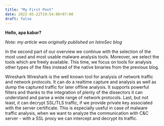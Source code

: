 ```yaml
---
title: "My First Post"
date: 2022-05-22T19:54:08+07:00
draft: false
---
```


**Hello, apa kabar?**

*Note: my article was originally published on IstroSec blog*

In the second part of our overview we continue with the selection of the most used and most usable malware analysis tools. Moreover, we select the tools which are freely available. This time, we focus on tools for analysis other types of the files instead of the native binaries from the previous blog.


Wireshark
Wireshark is the well known tool for analysis of network traffic and network protocols. It can do a realtime capture and analysis as well as dump the captured traffic for later offline analysis. It supports powerful filters and thanks to the integration of plenty of the dissectors it can understand and parse a wide range of network protocols. Last, but not least, it can decrypt SSL/TLS traffic, if we provide private key associated with the server certificate. This is especially useful in case of malware traffic analysis, when we want to analyze the communication with C&C server - with a SSL proxy we can intercept and decrypt its traffic.